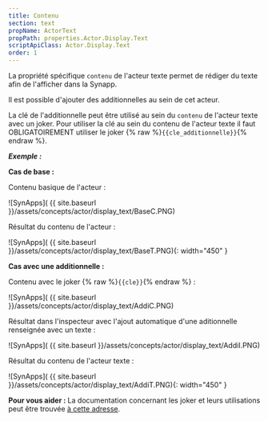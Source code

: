 ```yaml
---
title: Contenu
section: text
propName: ActorText
propPath: properties.Actor.Display.Text
scriptApiClass: Actor.Display.Text
order: 1
---
```

La propriété spécifique `contenu` de l'acteur texte permet de rédiger du texte afin de l'afficher dans la Synapp.

Il est possible d'ajouter des additionnelles au sein de cet acteur.

La clé de l'additionnelle peut être utilisé au sein du `contenu` de l'acteur texte avec un joker.
Pour utiliser la clé au sein du contenu de l'acteur texte il faut OBLIGATOIREMENT utiliser le joker {% raw %}`{{cle_additionnelle}}`{% endraw %}.

***Exemple :***

**Cas de base :**

Contenu basique de l'acteur :

![SynApps]( {{ site.baseurl }}/assets/concepts/actor/display_text/BaseC.PNG)

Résultat du contenu de l'acteur :

![SynApps]( {{ site.baseurl }}/assets/concepts/actor/display_text/BaseT.PNG){: width="450" }

**Cas avec une additionnelle :**

Contenu avec le joker {% raw %}`{{cle}}`{% endraw %} :

![SynApps]( {{ site.baseurl }}/assets/concepts/actor/display_text/AddiC.PNG)

Résultat dans l'inspecteur avec l'ajout automatique d'une aditionnelle renseignée avec un texte :

![SynApps]( {{ site.baseurl }}/assets/concepts/actor/display_text/AddiI.PNG)

Résultat du contenu de l'acteur texte :

![SynApps]( {{ site.baseurl }}/assets/concepts/actor/display_text/AddiT.PNG){: width="450" }



**Pour vous aider :**
La documentation concernant les joker et leurs utilisations peut être trouvée [à cette adresse]().